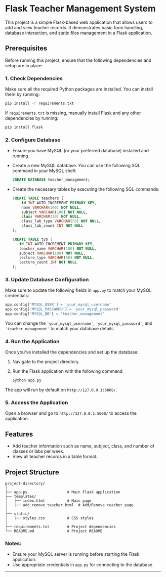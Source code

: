 

# Flask Teacher Management System

This project is a simple Flask-based web application that allows users to add and view teacher records. It demonstrates basic form handling, database interaction, and static files management in a Flask application.

## Prerequisites

Before running this project, ensure that the following dependencies and setup are in place:

### 1. **Check Dependencies**

Make sure all the required Python packages are installed. You can install them by running:

```bash
pip install -r requirements.txt
```

If `requirements.txt` is missing, manually install Flask and any other dependencies by running:

```bash
pip install flask
```

### 2. **Configure Database**

- Ensure you have MySQL (or your preferred database) installed and running.
- Create a new MySQL database. You can use the following SQL command in your MySQL shell:

    ```sql
    CREATE DATABASE teacher_management;
    ```

- Create the necessary tables by executing the following SQL commands:

    ```sql
    CREATE TABLE teachers (
        id INT AUTO_INCREMENT PRIMARY KEY,
        name VARCHAR(100) NOT NULL,
        subject VARCHAR(100) NOT NULL,
        class VARCHAR(50) NOT NULL,
        class_lab_type VARCHAR(50) NOT NULL,
        class_lab_count INT NOT NULL
    );
    ```
    ```sql
    CREATE TABLE tyb (
       id INT AUTO_INCREMENT PRIMARY KEY,
       teacher_name VARCHAR(100) NOT NULL,
       subject VARCHAR(100) NOT NULL,
       lecture_type VARCHAR(50) NOT NULL,
       lecture_count INT NOT NULL
    );

    ```

### 3. **Update Database Configuration**

Make sure to update the following fields in `app.py` to match your MySQL credentials:

```python
app.config['MYSQL_USER'] = 'your_mysql_username'
app.config['MYSQL_PASSWORD'] = 'your_mysql_password'
app.config['MYSQL_DB'] = 'teacher_management'
```

You can change the `'your_mysql_username'`, `'your_mysql_password'`, and `'teacher_management'` to match your database details.

### 4. **Run the Application**

Once you’ve installed the dependencies and set up the database:

1. Navigate to the project directory.
2. Run the Flask application with the following command:

    ```bash
    python app.py
    ```

The app will run by default on `http://127.0.0.1:5000/`.

### 5. **Access the Application**

Open a browser and go to `http://127.0.0.1:5000/` to access the application.

## Features

- Add teacher information such as name, subject, class, and number of classes or labs per week.
- View all teacher records in a table format.

## Project Structure

```
project-directory/
│
├── app.py                  # Main Flask application
├── templates/
│   ├── index.html          # Main page
│   ├── add_remove_teacher.html  # Add/Remove teacher page
│
├── static/
│   ├── styles.css          # CSS styles
│
├── requirements.txt        # Project dependencies
└── README.md               # Project README
```

### Notes:
- Ensure your MySQL server is running before starting the Flask application.
- Use appropriate credentials in `app.py` for connecting to the database.

---

